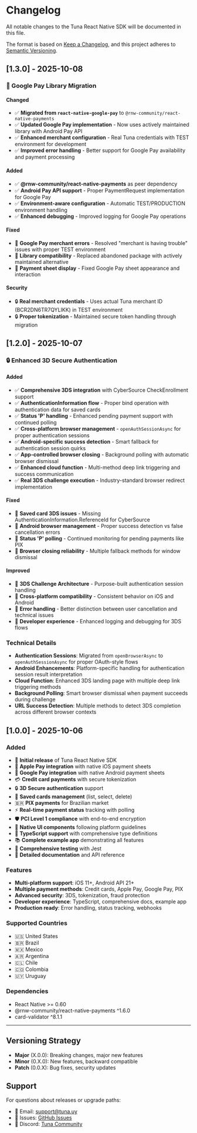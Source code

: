 # Changelog

All notable changes to the Tuna React Native SDK will be documented in this file.

The format is based on [Keep a Changelog](https://keepachangelog.com/en/1.0.0/),
and this project adheres to [Semantic Versioning](https://semver.org/spec/v2.0.0.html).

## [1.3.0] - 2025-10-08

### 🤖 Google Pay Library Migration

#### Changed
- ✅ **Migrated from `react-native-google-pay`** to `@rnw-community/react-native-payments`
- ✅ **Updated Google Pay implementation** - Now uses actively maintained library with Android Pay API
- ✅ **Enhanced merchant configuration** - Real Tuna credentials with TEST environment for development
- ✅ **Improved error handling** - Better support for Google Pay availability and payment processing

#### Added
- ✅ **@rnw-community/react-native-payments** as peer dependency
- ✅ **Android Pay API support** - Proper PaymentRequest implementation for Google Pay
- ✅ **Environment-aware configuration** - Automatic TEST/PRODUCTION environment handling
- ✅ **Enhanced debugging** - Improved logging for Google Pay operations

#### Fixed
- 🐛 **Google Pay merchant errors** - Resolved "merchant is having trouble" issues with proper TEST environment
- 🐛 **Library compatibility** - Replaced abandoned package with actively maintained alternative
- 🐛 **Payment sheet display** - Fixed Google Pay sheet appearance and interaction

#### Security
- 🔒 **Real merchant credentials** - Uses actual Tuna merchant ID (BCR2DN6TR7QYLIKK) in TEST environment
- 🔒 **Proper tokenization** - Maintained secure token handling through migration

## [1.2.0] - 2025-10-07

### 🔒 Enhanced 3D Secure Authentication

#### Added
- ✅ **Comprehensive 3DS integration** with CyberSource CheckEnrollment support
- ✅ **AuthenticationInformation flow** - Proper bind operation with authentication data for saved cards
- ✅ **Status 'P' handling** - Enhanced pending payment support with continued polling
- ✅ **Cross-platform browser management** - `openAuthSessionAsync` for proper authentication sessions
- ✅ **Android-specific success detection** - Smart fallback for authentication session quirks
- ✅ **App-controlled browser closing** - Background polling with automatic browser dismissal
- ✅ **Enhanced cloud function** - Multi-method deep link triggering and success communication
- ✅ **Real 3DS challenge execution** - Industry-standard browser redirect implementation

#### Fixed
- 🐛 **Saved card 3DS issues** - Missing AuthenticationInformation.ReferenceId for CyberSource
- 🐛 **Android browser management** - Proper success detection vs false cancellation errors
- 🐛 **Status 'P' polling** - Continued monitoring for pending payments like PIX
- 🐛 **Browser closing reliability** - Multiple fallback methods for window dismissal

#### Improved
- 🚀 **3DS Challenge Architecture** - Purpose-built authentication session handling
- 🚀 **Cross-platform compatibility** - Consistent behavior on iOS and Android
- 🚀 **Error handling** - Better distinction between user cancellation and technical issues
- 🚀 **Developer experience** - Enhanced logging and debugging for 3DS flows

### Technical Details
- **Authentication Sessions**: Migrated from `openBrowserAsync` to `openAuthSessionAsync` for proper OAuth-style flows
- **Android Enhancements**: Platform-specific handling for authentication session result interpretation
- **Cloud Function**: Enhanced 3DS landing page with multiple deep link triggering methods
- **Background Polling**: Smart browser dismissal when payment succeeds during challenge
- **URL Success Detection**: Multiple methods to detect 3DS completion across different browser contexts

## [1.0.0] - 2025-10-06

### Added
- 🎉 **Initial release** of Tuna React Native SDK
- 🍎 **Apple Pay integration** with native iOS payment sheets
- 🤖 **Google Pay integration** with native Android payment sheets
- 💳 **Credit card payments** with secure tokenization
- 🔒 **3D Secure authentication** support
- 💾 **Saved cards management** (list, select, delete)
- 🇧🇷 **PIX payments** for Brazilian market
- ⚡ **Real-time payment status** tracking with polling
- 🛡️ **PCI Level 1 compliance** with end-to-end encryption
- 📱 **Native UI components** following platform guidelines
- 🔧 **TypeScript support** with comprehensive type definitions
- 📚 **Complete example app** demonstrating all features
- 🧪 **Comprehensive testing** with Jest
- 📖 **Detailed documentation** and API reference

### Features
- **Multi-platform support**: iOS 11+, Android API 21+
- **Multiple payment methods**: Credit cards, Apple Pay, Google Pay, PIX
- **Advanced security**: 3DS, tokenization, fraud protection
- **Developer experience**: TypeScript, comprehensive docs, example app
- **Production ready**: Error handling, status tracking, webhooks

### Supported Countries
- 🇺🇸 United States
- 🇧🇷 Brazil  
- 🇲🇽 Mexico
- 🇦🇷 Argentina
- 🇨🇱 Chile
- 🇨🇴 Colombia
- 🇺🇾 Uruguay

### Dependencies
- React Native >= 0.60
- @rnw-community/react-native-payments ^1.6.0
- card-validator ^8.1.1

---

## Versioning Strategy

- **Major** (X.0.0): Breaking changes, major new features
- **Minor** (0.X.0): New features, backward compatible
- **Patch** (0.0.X): Bug fixes, security updates

## Support

For questions about releases or upgrade paths:
- 📧 Email: support@tuna.uy
- 🐛 Issues: [GitHub Issues](https://github.com/tuna-software/react-native-sdk/issues)
- 💬 Discord: [Tuna Community](https://discord.gg/tuna)